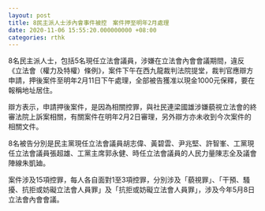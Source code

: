 ```yaml
---
layout: post
title: 8民主派人士涉內會事件被控　案件押至明年2月處理
date: 2020-11-06 15:55:20.000000000 +08:00
categories: rthk
---
```


8名民主派人士，包括5名現任立法會議員，涉嫌在立法會內會會議期間，違反《立法會（權力及特權）條例》，案件下午在西九龍裁判法院提堂，裁判官應辯方申請，押後案件至明年2月11日下午處理，全部被告獲准以現金1000元保釋，要在報稱地址居住。

辯方表示，申請押後案件，是因為相關控罪，與社民連梁國雄涉嫌藐視立法會的終審法院上訴案相關，有關案件在明年2月2日審理，另外辯方亦未收到今次案件的相關文件。

8名被告分別是民主黨現任立法會議員胡志偉、黃碧雲、尹兆堅、許智峯、工黨現任立法會議員張超雄、工黨主席郭永健、時任立法會議員的人民力量陳志全及議會陣線朱凱廸。

案件涉及15項控罪，每人各自面對1至3項控罪，分別涉及「藐視罪」、「干預、騷擾、抗拒或妨礙立法會人員罪」及「抗拒或妨礙立法會人員罪」，涉及今年5月8日立法會內會會議。
